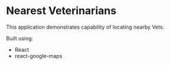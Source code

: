 # Nearest Veterinarians

This application demonstrates capability of locating nearby Vets.

Built using:
- React
- react-google-maps
